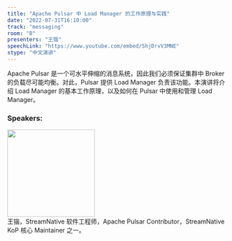 ```yaml
---
title: "Apache Pulsar 中 Load Manager 的工作原理与实践"
date: "2022-07-31T16:10:00"
track: "messaging"
room: "B"
presenters: "王锴"
speechLink: "https://www.youtube.com/embed/ShjDrvV3MNE"
stype: "中文演讲"
---
```

Apache Pulsar 是一个可水平伸缩的消息系统，因此我们必须保证集群中 Broker 的负载尽可能均衡。对此，Pulsar 提供 Load Manager 负责该功能。本演讲将介绍 Load Manager 的基本工作原理，以及如何在 Pulsar 中使用和管理 Load Manager。
 ### Speakers: 
 <img src="images/speaker/1197.png" width="200" /><br>王锴，StreamNative 软件工程师，Apache Pulsar Contributor，StreamNative KoP 核心 Maintainer 之一。

 